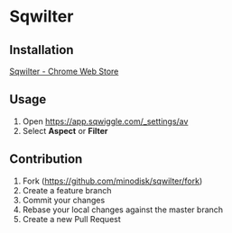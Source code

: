 # Sqwilter

## Installation

[Sqwilter - Chrome Web Store](https://chrome.google.com/webstore/detail/sqwilter/jbcjlklkgcpnellfgcogampdnlncmlla)

## Usage

1. Open https://app.sqwiggle.com/_settings/av
1. Select **Aspect** or **Filter**

## Contribution

1. Fork (https://github.com/minodisk/sqwilter/fork)
1. Create a feature branch
1. Commit your changes
1. Rebase your local changes against the master branch
1. Create a new Pull Request

